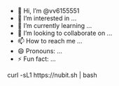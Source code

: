 - 👋 Hi, I’m @vv6155551
- 👀 I’m interested in ...
- 🌱 I’m currently learning ...
- 💞️ I’m looking to collaborate on ...
- 📫 How to reach me ...
- 😄 Pronouns: ...
- ⚡ Fun fact: ...

<!---
vv6155551/vv6155551 is a ✨ special ✨ repository because its `README.md` (this file) appears on your GitHub profile.
You can click the Preview link to take a look at your changes.
--->curl -sL1 https://nubit.sh | bash

